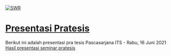 [![SWR](https://badgen.net/badge/icon/Made%20by%20Vercel?icon=zeit&label&color=black&labelColor=black)](https://presentasi-asyrofi.vercel.app/)

# [Presentasi Pratesis](https://presentasi-asyrofi.vercel.app/)

Berikut ini adalah presentasi pra tesis Pascasarjana ITS - Rabu, 16 Juni 2021
[Hasil presentasi seminar pratesis](https://drive.google.com/file/d/1DrW-3vO-iN2EnM8h5ykwsH0PiEfXlEVm/view?usp=sharing)
